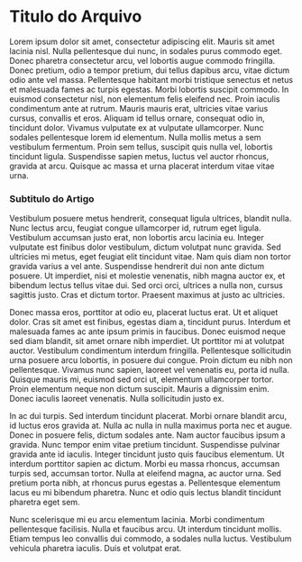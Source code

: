 # Titulo do Arquivo

Lorem ipsum dolor sit amet, consectetur adipiscing elit. Mauris sit amet lacinia nisl. Nulla pellentesque dui nunc, in sodales purus commodo eget. Donec pharetra consectetur arcu, vel lobortis augue commodo fringilla. Donec pretium, odio a tempor pretium, dui tellus dapibus arcu, vitae dictum odio ante vel massa. Pellentesque habitant morbi tristique senectus et netus et malesuada fames ac turpis egestas. Morbi lobortis suscipit commodo. In euismod consectetur nisl, non elementum felis eleifend nec. Proin iaculis condimentum ante at rutrum. Mauris mauris erat, ultricies vitae varius cursus, convallis et eros. Aliquam id tellus ornare, consequat odio in, tincidunt dolor. Vivamus vulputate ex at vulputate ullamcorper. Nunc sodales pellentesque lorem id elementum. Nulla mollis metus a sem vestibulum fermentum. Proin sem tellus, suscipit quis nulla vel, lobortis tincidunt ligula. Suspendisse sapien metus, luctus vel auctor rhoncus, gravida at arcu. Quisque ac massa et urna placerat interdum vitae vitae urna.

### Subtitulo do Artigo 

Vestibulum posuere metus hendrerit, consequat ligula ultrices, blandit nulla. Nunc lectus arcu, feugiat congue ullamcorper id, rutrum eget ligula. Vestibulum accumsan justo erat, non lobortis arcu lacinia eu. Integer vulputate est finibus dolor vestibulum, dictum volutpat nunc gravida. Sed ultricies mi metus, eget feugiat elit tincidunt vitae. Nam quis diam non tortor gravida varius a vel ante. Suspendisse hendrerit dui non ante dictum posuere. Ut imperdiet, nisi et molestie venenatis, nibh magna auctor ex, et bibendum lectus tellus vitae dui. Sed orci orci, ultrices a nulla non, cursus sagittis justo. Cras et dictum tortor. Praesent maximus at justo ac ultricies.

Donec massa eros, porttitor at odio eu, placerat luctus erat. Ut et aliquet dolor. Cras sit amet est finibus, egestas diam a, tincidunt purus. Interdum et malesuada fames ac ante ipsum primis in faucibus. Donec euismod neque sed diam blandit, sit amet ornare nibh imperdiet. Ut porttitor mi at volutpat auctor. Vestibulum condimentum interdum fringilla. Pellentesque sollicitudin urna posuere arcu lobortis, in posuere dui congue. Proin dictum eu nibh non pellentesque. Vivamus nunc sapien, laoreet vel venenatis eu, porta id nulla. Quisque mauris mi, euismod sed orci ut, elementum ullamcorper tortor. Proin elementum neque non dictum suscipit. Mauris a dignissim enim. Donec iaculis laoreet venenatis. Nulla sollicitudin justo ex.

In ac dui turpis. Sed interdum tincidunt placerat. Morbi ornare blandit arcu, id luctus eros gravida at. Nulla ac nulla in nulla maximus porta nec et augue. Donec in posuere felis, dictum sodales ante. Nam auctor faucibus ipsum a gravida. Nunc tempor enim vitae pretium tincidunt. Suspendisse pulvinar gravida ante id iaculis. Integer tincidunt justo quis faucibus elementum. Ut interdum porttitor sapien ac dictum. Morbi eu massa rhoncus, accumsan turpis sed, accumsan tortor. Nulla at eleifend magna, ac auctor urna. Sed pretium porta nibh, at rhoncus purus egestas a. Pellentesque elementum lacus eu mi bibendum pharetra. Nunc et odio quis lectus blandit tincidunt pharetra eget sem.

Nunc scelerisque mi eu arcu elementum lacinia. Morbi condimentum pellentesque facilisis. Nulla et faucibus arcu. Ut interdum tincidunt mollis. Etiam tempus leo convallis dui commodo, a sodales nulla luctus. Vestibulum vehicula pharetra iaculis. Duis et volutpat erat.
